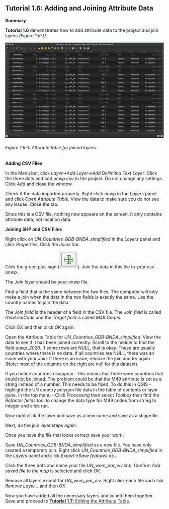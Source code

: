 ## Tutorial 1.6: Adding and Joining Attribute Data

**Summary**

**Tutorial 1.6** demonstrates how to add attribute data to the project and join layers *(Figure 1.6-1)*.

![](1.6_Add_Data_images/image_0.png)

###### Figure 1.6-1: Attribute table for joined layers.

**Adding CSV Files**

In the Menu bar, click *Layer→Add Layer→Add Delimited Text Layer*. Click the three dots and add *unwp.csv* to the project. Do not change any settings. Click *Add* and close the window.

Check if the data imported properly. Right click *unwp* in the *Layers* panel and click *Open Attribute Table*. View the data to make sure you do not see any issues. Close the tab.

Since this is a CSV file, nothing new appears on the screen. It only contains attribute data, not location data.

**Joining SHP and CSV Files**

Right click on *UN_Countries_GDB-BNDA_simplified* in the *Layers* panel and click *Properties*. Click the *Joins* tab.

Click the green plus sign (![](1.6_Add_Data_images/image_1.png)). Join the data in this file to your csv *unwp*.

The *Join layer* should be your *unwp* file. 

Find a field that is the same between the two files. The computer will only make a join when the data in the two fields is exactly the same. Use the country names to join the data.

The *Join field* is the header of a field in the CSV file. The *Join field* is called *GeoAreaCode* and the *Target field* is called *M49 Codes*. 

Click *OK* and then click *OK* again.

Open the Attribute Table for *UN_Countries_GDB-BNDA_simplified*. View the data to see if it has been joined correctly. Scroll to the middle to find the field *unwp_2020*. If some rows are NULL, that is okay. These are usually countries where there is no data. If all countries are NULL, there was an issue with your *Join*. If there is an issue, remove the join and try again. (Note: most of the columns on the right are null for this dataset).

If you notice countries disappear - this means that there were countries that could not be joined. The problem could be that the M49 attribute is set as a string instead of a number. This needs to be fixed. To do this in QGIS - highlight the UN country polygon file data in the table of contents or layer pane. In the top menu - Click *Processing* then select *Toolbox* then find the *Refactor fields* tool to change the data type for M49 codes from string to integer and click run.   

Now right click the layer and save as a new name and save as a shapefile. 

Next, do the join layer steps again. 

Once you have the file that looks correct save your work.

Save *UN_Countries_GDB-BNDA_simplified* as a new file. You have only created a temporary join. Right click *UN_Countries_GDB-BNDA_simplified* in the *Layers* panel and click *Export→Save features as…*

Click the three dots and name your file *UN_wom_par_eiv.shp*. Confirm *Add saved file to the map* is selected and click *OK*. 

Remove all layers except for *UN_wom_par_eiv*. Right click each file and click *Remove Layer…* and then *OK*. 

Now you have added all the necessary layers and joined them together. Save and proceed to [**Tutorial 1.7**: Editing the Attribute Table](/1_Choropleth/1.7_Edit_Attribute_table_Map_Algebra.md).

